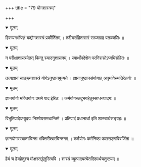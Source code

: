 +++
title = "79 योगशास्त्रम्"

+++


<details open><summary>मूलम्</summary>

हिरण्यगर्भोपज्ञं यद्योगशास्त्रं प्रकीर्तितम् । तदीयसंहितासारं सञ्जग्राह पतञ्जलिः ॥
</details>



<details open><summary>मूलम्</summary>

न परीक्षाशास्त्रमेतत् किन्तु स्यादनुशासनम् । स्वार्थोपदेशेन परनिरासोऽप्यभिसंहितः ॥
</details>



<details open><summary>मूलम्</summary>

तत्त्वज्ञानं साङ्ख्यशास्त्रे योगेऽनुष्ठानमुच्यते । ज्ञानानुष्ठानसंयोगात् अपृथक्स्थितिरेतयोः ॥
</details>



<details open><summary>मूलम्</summary>

ज्ञानयोगो भक्तियोगः प्रथमे पाद ईरितः । कर्मयोगस्तदुभयहेतुस्साधनपादगः ॥
</details>



<details open><summary>मूलम्</summary>

विभूतिपादेऽभ्युदयः निश्श्रेयसमथान्तिमे । प्रतिपादं प्रधानार्था इति शास्त्रार्थसङ्ग्रहः ॥
</details>



<details open><summary>मूलम्</summary>

ज्ञानयोगस्स्वात्मचिन्ता भक्तिरीश्वरचिन्तनम् । कर्मयोगः कर्मनिष्ठा फलसङ्गविवर्जिता ॥
</details>



<details open><summary>मूलम्</summary>

हेयं च हेयहेतुश्च मोक्षस्तद्धेतुरित्यपि । शास्त्रं व्युत्पादयत्येतदिदमर्थचतुष्टयम् ॥
</details>

